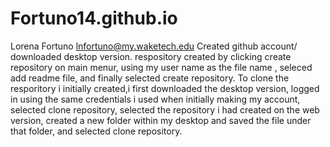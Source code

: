# Fortuno14.github.io
Lorena Fortuno lnfortuno@my.waketech.edu
Created github account/ downloaded desktop version. 
respository created by clicking create repository on main menur,  using my user name as the file name , seleced add readme file, and finally selected create repository. 
To clone the resporitory i initially created,i first downloaded the desktop version, logged in using the same credentials i used when initially making my account, selected clone repository, selected the repository i had created on the web version, created a new folder within my desktop and saved the file under that folder, and selected clone repository. 
